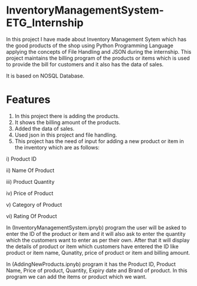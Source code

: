 # InventoryManagementSystem-ETG_Internship
In this project I have made about Inventory Management Sytem which has the good products of the shop using Python Programming Language applying the concepts of File Handling and JSON during the internship. This project maintains the billing program of the products or items which is used to provide the bill for customers and it also has the data of sales.

It is based on NOSQL Database.

# Features
1) In this project there is adding the products.
2) It shows the billing amount of the products.
3) Added the data of sales.
4) Used json in this project and file handling.
5) This project has the need of input for adding a new product or item in the inventory which are as follows:
  
  i) Product ID
  
  ii) Name Of Product
 
 iii) Product Quantity
 
 iv) Price of Product
   
   v) Category of Product
 
 vi) Rating Of Product
  
  In (InventoryManagementSystem.ipnyb) program the user will be asked to enter the ID of the product or item and it will also ask to enter the quantity which the customers want to enter as per their own. After that it will display the details of product or item which customers have entered the ID like product or item name, Qunatity, price of product or item and billing amount.
 
 
 In (AddingNewProducts.ipnyb) program it has the Product ID, Product Name, Price of product, Quantity, Expiry date and Brand of product. In this program we can add the items or product which we want.
